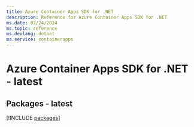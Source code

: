 ```yaml
---
title: Azure Container Apps SDK for .NET
description: Reference for Azure Container Apps SDK for .NET
ms.date: 07/24/2024
ms.topic: reference
ms.devlang: dotnet
ms.service: containerapps
---
```

# Azure Container Apps SDK for .NET - latest
## Packages - latest
[!INCLUDE [packages](container-apps-index.md)]
